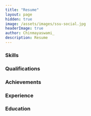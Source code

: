 ```yaml
---
title: "Resume"
layout: page
hidden: true
image: /assets/images/ssu-social.jpg
headerImage: true
author: Chinmayaswami_
description: Resume
---
```

### Skills


### Qualifications


### Achievements


### Experience


### Education






